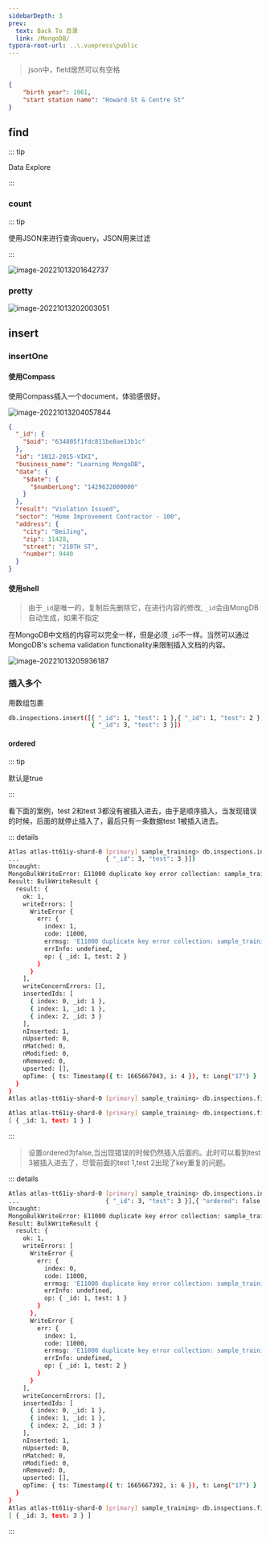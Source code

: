 ```yaml
---
sidebarDepth: 3
prev:
  text: Back To 目录
  link: /MongoDB/
typora-root-url: ..\.vuepress\public
---
```






> json中，field居然可以有空格

```json
{
    "birth year": 1961,
    "start station name": "Howard St & Centre St"
}
```



## find

::: tip

Data Explore

:::

### count

::: tip

使用JSON来进行查询query，JSON用来过滤

:::

![image-20221013201642737](/images/MongoDB/image-20221013201642737.png)

### pretty

![image-20221013202003051](/images/MongoDB/image-20221013202003051.png)



## insert

### insertOne

#### 使用Compass

使用Compass插入一个document，体验感很好。

![image-20221013204057844](/images/MongoDB/image-20221013204057844.png)

```json
{
  "_id": {
    "$oid": "634805f1fdc811be8ae13b1c"
  },
  "id": "1012-2015-VIKI",
  "business_name": "Learning MongoDB",
  "date": {
    "$date": {
      "$numberLong": "1429632000000"
    }
  },
  "result": "Violation Issued",
  "sector": "Home Improvement Contractor - 100",
  "address": {
    "city": "BeiJing",
    "zip": 11428,
    "street": "210TH ST",
    "number": 9440
  }
}
```



#### 使用shell

>  由于`_id`是唯一的，复制后先删除它，在进行内容的修改, `_id`会由MongDB自动生成，如果不指定

在MongoDB中文档的内容可以完全一样，但是必须`_id`不一样。当然可以通过MongoDB's schema validation functionality来限制插入文档的内容。

![image-20221013205936187](/images/MongoDB/image-20221013205936187.png)

### 插入多个

用数组包裹

```sh
db.inspections.insert([{ "_id": 1, "test": 1 },{ "_id": 1, "test": 2 },
                       { "_id": 3, "test": 3 }])
```

#### ordered

::: tip

默认是true

:::

看下面的案例，test 2和test 3都没有被插入进去，由于是顺序插入，当发现错误的时候，后面的就停止插入了，最后只有一条数据test 1被插入进去。

::: details


```sh
Atlas atlas-tt61iy-shard-0 [primary] sample_training> db.inspections.insert([{ "_id": 1, "test": 1 },{ "_id": 1, "test": 2 },
...                        { "_id": 3, "test": 3 }])
Uncaught:
MongoBulkWriteError: E11000 duplicate key error collection: sample_training.inspections index: _id_ dup key: { _id: 1 }
Result: BulkWriteResult {
  result: {
    ok: 1,
    writeErrors: [
      WriteError {
        err: {
          index: 1,
          code: 11000,
          errmsg: 'E11000 duplicate key error collection: sample_training.inspections index: _id_ dup key: { _id: 1 }',
          errInfo: undefined,
          op: { _id: 1, test: 2 }
        }
      }
    ],
    writeConcernErrors: [],
    insertedIds: [
      { index: 0, _id: 1 },
      { index: 1, _id: 1 },
      { index: 2, _id: 3 }
    ],
    nInserted: 1,
    nUpserted: 0,
    nMatched: 0,
    nModified: 0,
    nRemoved: 0,
    upserted: [],
    opTime: { ts: Timestamp({ t: 1665667043, i: 4 }), t: Long("17") }
  }
}
Atlas atlas-tt61iy-shard-0 [primary] sample_training> db.inspections.find({"_id":3})

Atlas atlas-tt61iy-shard-0 [primary] sample_training> db.inspections.find({"_id":1})
[ { _id: 1, test: 1 } ]
```

:::

> 设置ordered为false,当出现错误的时候仍然插入后面的。此时可以看到test 3被插入进去了，尽管前面的test 1,test 2出现了key重复的问题。

::: details

```sh
Atlas atlas-tt61iy-shard-0 [primary] sample_training> db.inspections.insert([{ "_id": 1, "test": 1 },{ "_id": 1, "test": 2 },
...                        { "_id": 3, "test": 3 }],{ "ordered": false })
Uncaught:
MongoBulkWriteError: E11000 duplicate key error collection: sample_training.inspections index: _id_ dup key: { _id: 1 }
Result: BulkWriteResult {
  result: {
    ok: 1,
    writeErrors: [
      WriteError {
        err: {
          index: 0,
          code: 11000,
          errmsg: 'E11000 duplicate key error collection: sample_training.inspections index: _id_ dup key: { _id: 1 }',
          errInfo: undefined,
          op: { _id: 1, test: 1 }
        }
      },
      WriteError {
        err: {
          index: 1,
          code: 11000,
          errmsg: 'E11000 duplicate key error collection: sample_training.inspections index: _id_ dup key: { _id: 1 }',
          errInfo: undefined,
          op: { _id: 1, test: 2 }
        }
      }
    ],
    writeConcernErrors: [],
    insertedIds: [
      { index: 0, _id: 1 },
      { index: 1, _id: 1 },
      { index: 2, _id: 3 }
    ],
    nInserted: 1,
    nUpserted: 0,
    nMatched: 0,
    nModified: 0,
    nRemoved: 0,
    upserted: [],
    opTime: { ts: Timestamp({ t: 1665667392, i: 6 }), t: Long("17") }
  }
}
Atlas atlas-tt61iy-shard-0 [primary] sample_training> db.inspections.find({"_id":3})
[ { _id: 3, test: 3 } ]
```
:::
